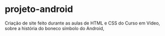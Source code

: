 <h1>projeto-android</h1>

Criação de site feito durante as aulas de HTML e CSS do Curso em Vídeo, sobre a história do boneco símbolo do Android,



